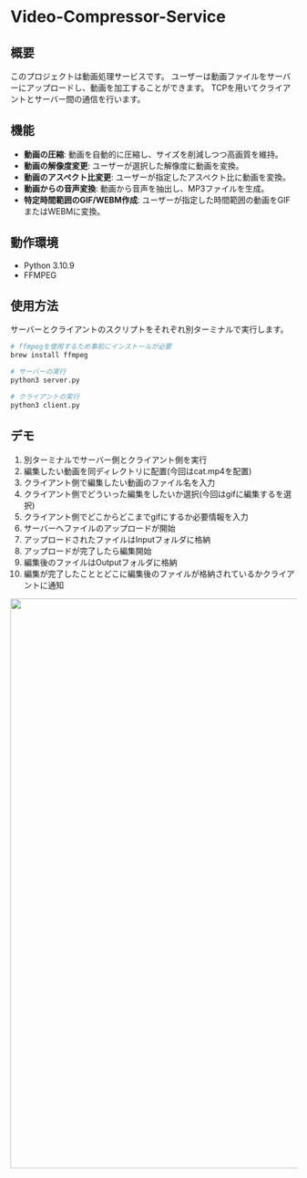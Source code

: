 # Video-Compressor-Service

## 概要
このプロジェクトは動画処理サービスです。
ユーザーは動画ファイルをサーバーにアップロードし、動画を加工することができます。
TCPを用いてクライアントとサーバー間の通信を行います。


## 機能
- **動画の圧縮**: 動画を自動的に圧縮し、サイズを削減しつつ高画質を維持。
- **動画の解像度変更**: ユーザーが選択した解像度に動画を変換。
- **動画のアスペクト比変更**: ユーザーが指定したアスペクト比に動画を変換。
- **動画からの音声変換**: 動画から音声を抽出し、MP3ファイルを生成。
- **特定時間範囲のGIF/WEBM作成**: ユーザーが指定した時間範囲の動画をGIFまたはWEBMに変換。

## 動作環境
- Python 3.10.9
- FFMPEG

## 使用方法
サーバーとクライアントのスクリプトをそれぞれ別ターミナルで実行します。

```bash
# ffmpegを使用するため事前にインストールが必要
brew install ffmpeg

# サーバーの実行
python3 server.py

# クライアントの実行
python3 client.py
```

## デモ
1. 別ターミナルでサーバー側とクライアント側を実行
2. 編集したい動画を同ディレクトリに配置(今回はcat.mp4を配置)
3. クライアント側で編集したい動画のファイル名を入力
4. クライアント側でどういった編集をしたいか選択(今回はgifに編集するを選択)
5. クライアント側でどこからどこまでgifにするか必要情報を入力
6. サーバーへファイルのアップロードが開始
7. アップロードされたファイルはInputフォルダに格納
8. アップロードが完了したら編集開始
9. 編集後のファイルはOutputフォルダに格納
10. 編集が完了したこととどこに編集後のファイルが格納されているかクライアントに通知

<img src="https://github.com/setodeve/Video-Compressor-Service/assets/83833293/5d518b46-2982-4412-adf7-07522b4f6449" width="1000">
